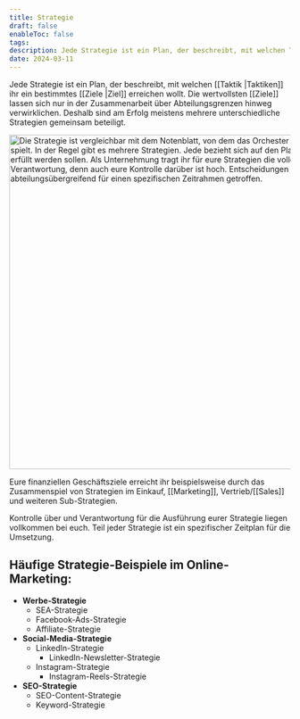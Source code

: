 ```yaml
---
title: Strategie
draft: false
enableToc: false
tags: 
description: Jede Strategie ist ein Plan, der beschreibt, mit welchen Taktiken ihr ein bestimmtes Ziel erreichen wollt. Teil jeder Strategie ist ein spezifischer Zeitplan für die Umsetzung.
date: 2024-03-11
---
```

Jede Strategie ist ein Plan, der beschreibt, mit welchen [[Taktik |Taktiken]] ihr ein bestimmtes [[Ziele |Ziel]] erreichen wollt. Die wertvollsten [[Ziele]] lassen sich nur in der Zusammenarbeit über Abteilungsgrenzen hinweg verwirklichen. Deshalb sind am Erfolg meistens mehrere unterschiedliche Strategien gemeinsam beteiligt.

<img class="image-c3dd440 cc-img" src="https://from-scratch.net/wp-content/uploads/2024/03/Strategie.webp" width="600" srcset="https://from-scratch.net/wp-content/uploads/2024/03/Strategie.webp 600w, https://from-scratch.net/wp-content/uploads/2024/03/Strategie-300.webp 300w, https://from-scratch.net/wp-content/uploads/2024/03/Strategie-150.webp 150w" sizes="(max-width: 600px) 100vw, 600px" alt="Die Strategie ist vergleichbar mit dem Notenblatt, von dem das Orchester oder die Band spielt. In der Regel gibt es mehrere Strategien. Jede bezieht sich auf den Plan, wie Ziele erfüllt werden sollen. Als Unternehmung tragt ihr für eure Strategien die volle Verantwortung, denn auch eure Kontrolle darüber ist hoch. Entscheidungen werden meist abteilungsübergreifend für einen spezifischen Zeitrahmen getroffen." data-cc-comp="component-ccd3a4e">

Eure finanziellen Geschäftsziele erreicht ihr beispielsweise durch das Zusammenspiel von Strategien im Einkauf, [[Marketing]], Vertrieb/[[Sales]] und weiteren Sub-Strategien.

Kontrolle über und Verantwortung für die Ausführung eurer Strategie liegen vollkommen bei euch. Teil jeder Strategie ist ein spezifischer Zeitplan für die Umsetzung.

## Häufige Strategie-Beispiele im Online-Marketing:

- **Werbe-Strategie**
    - SEA-Strategie
    - Facebook-Ads-Strategie
    - Affiliate-Strategie
- **Social-Media-Strategie**
    - LinkedIn-Strategie
        - LinkedIn-Newsletter-Strategie
    - Instagram-Strategie
        - Instagram-Reels-Strategie
- **SEO-Strategie**
    - SEO-Content-Strategie
    - Keyword-Strategie